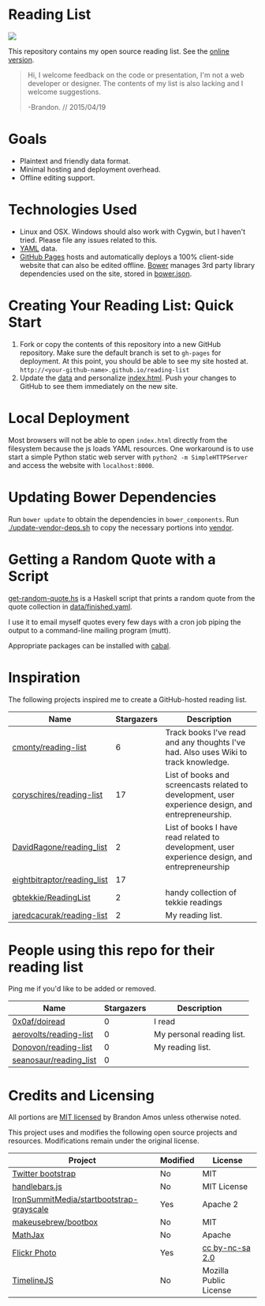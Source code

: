 <!--

This README is auto-generated with generate-readme.sh
Please add changes there.

-->
























# Reading List
![](https://raw.githubusercontent.com/bamos/reading-list/gh-pages/img/reading-list.gif)

This repository contains my open source reading list.
See the [online version](http://bamos.github.io/reading-list).

> Hi, I welcome feedback on the code or presentation,
> I'm not a web developer or designer.
> The contents of my list is also lacking and I
> welcome suggestions.
>
> -Brandon. // 2015/04/19

# Goals
+ Plaintext and friendly data format.
+ Minimal hosting and deployment overhead.
+ Offline editing support.

# Technologies Used
+ Linux and OSX. Windows should also work with Cygwin, but
  I haven't tried. Please file any issues related to this.
+ [YAML](http://yaml.org) data.
+ [GitHub Pages](https://pages.github.com/) hosts and automatically
  deploys a 100% client-side website that can also be edited offline.
  [Bower](http://bower.io/) manages 3rd party library dependencies
  used on the site, stored in [bower.json](https://github.com/bamos/reading-list/blob/gh-pages/bower.json).

# Creating Your Reading List: Quick Start
1. Fork or copy the contents of this repository into a new GitHub repository.
  Make sure the default branch is set to `gh-pages` for deployment.
  At this point, you should be able to see my site hosted at.
  `http://<your-github-name>.github.io/reading-list`
2. Update the [data](https://github.com/bamos/reading-list/tree/gh-pages/data)
  and personalize [index.html](https://github.com/bamos/reading-list/blob/gh-pages/index.html).
  Push your changes to GitHub to see them immediately on the new site.

# Local Deployment
Most browsers will not be able to open `index.html` directly
from the filesystem because the js loads YAML resources.
One workaround is to use start a simple Python static
web server with `python2 -m SimpleHTTPServer`
and access the website with `localhost:8000`.

# Updating Bower Dependencies
Run `bower update` to obtain the dependencies in `bower_components`.
Run [./update-vendor-deps.sh](https://github.com/bamos/reading-list/blob/gh-pages/update-vendor-deps.sh)
to copy the necessary portions into
[vendor](https://github.com/bamos/reading-list/tree/gh-pages/vendor).

# Getting a Random Quote with a Script

[get-random-quote.hs](https://github.com/bamos/reading-list/blob/gh-pages/get-random-quote.hs)
is a Haskell script that prints a random quote from the quote
collection in
[data/finished.yaml](https://github.com/bamos/reading-list/blob/gh-pages/data/finished.yaml).

I use it to email myself quotes every few days with a cron
job piping the output to a command-line mailing program (mutt).

Appropriate packages can be installed with
[cabal](https://www.haskell.org/cabal/).

# Inspiration
The following projects inspired me to create
a GitHub-hosted reading list.

Name | Stargazers | Description
----|----|----
[cmonty/reading-list](https://github.com/cmonty/reading-list) | 6 | Track books I've read and any thoughts I've had. Also uses Wiki to track knowledge.
[coryschires/reading-list](https://github.com/coryschires/reading-list) | 17 | List of books and screencasts related to development, user experience design, and entrepreneurship. 
[DavidRagone/reading_list](https://github.com/DavidRagone/reading_list) | 2 | List of books I have read related to development, user experience design, and entrepreneurship
[eightbitraptor/reading_list](https://github.com/eightbitraptor/reading_list) | 17 | 
[gbtekkie/ReadingList](https://github.com/gbtekkie/ReadingList) | 2 | handy collection of tekkie readings
[jaredcacurak/reading-list](https://github.com/jaredcacurak/reading-list) | 2 | My reading list.

# People using this repo for their reading list

Ping me if you'd like to be added or removed.

Name | Stargazers | Description
----|----|----
[0x0af/doiread](https://github.com/0x0af/doiread) | 0 | I read
[aerovolts/reading-list](https://github.com/aerovolts/reading-list) | 0 | My personal reading list.
[Donovon/reading-list](https://github.com/Donovon/reading-list) | 0 | My reading list.
[seanosaur/reading_list](https://github.com/seanosaur/reading_list) | 0 | 

# Credits and Licensing
All portions are
[MIT licensed](https://github.com/bamos/reading-list/blob/gh-pages/LICENSE.mit)
by Brandon Amos unless otherwise noted.

This project uses and modifies the following open source projects
and resources.
Modifications remain under the original license.

| Project | Modified | License |
|---|---|---|
| [Twitter bootstrap](https://github.com/twbs/bootstrap) | No | MIT |
| [handlebars.js](https://github.com/wycats/handlebars.js/) | No | MIT License
| [IronSummitMedia/startbootstrap-grayscale](https://github.com/IronSummitMedia/startbootstrap-grayscale) | Yes | Apache 2 |
| [makeusebrew/bootbox](https://github.com/makeusabrew/bootbox) | No | MIT |
| [MathJax](https://github.com/mathjax/MathJax) | No | Apache |
| [Flickr Photo](https://flic.kr/p/rnazyb) | Yes | [cc by-nc-sa 2.0](https://creativecommons.org/licenses/by-nc-sa/2.0/) |
| [TimelineJS](https://github.com/NUKnightLab/TimelineJS) | No | Mozilla Public License

